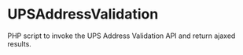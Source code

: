 UPSAddressValidation
====================

PHP script to invoke the UPS Address Validation API and return ajaxed results.
